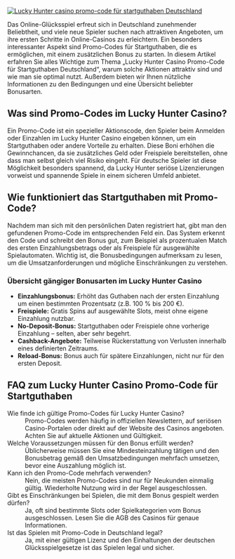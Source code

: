 [![Lucky Hunter casino promo-code für startguthaben Deutschland](https://123-caf.pages.dev/gitsignup.png)](https://vrmoo.ru/Bt82HjjY)

<p>Das Online-Glücksspiel erfreut sich in Deutschland zunehmender Beliebtheit, und viele neue Spieler suchen nach attraktiven Angeboten, um ihre ersten Schritte in Online-Casinos zu erleichtern. Ein besonders interessanter Aspekt sind Promo-Codes für Startguthaben, die es ermöglichen, mit einem zusätzlichen Bonus zu starten. In diesem Artikel erfahren Sie alles Wichtige zum Thema „Lucky Hunter Casino Promo-Code für Startguthaben Deutschland“, warum solche Aktionen attraktiv sind und wie man sie optimal nutzt. Außerdem bieten wir Ihnen nützliche Informationen zu den Bedingungen und eine Übersicht beliebter Bonusarten.</p>  <h2>Was sind Promo-Codes im Lucky Hunter Casino?</h2> <p>Ein Promo-Code ist ein spezieller Aktionscode, den Spieler beim Anmelden oder Einzahlen im Lucky Hunter Casino eingeben können, um ein Startguthaben oder andere Vorteile zu erhalten. Diese Boni erhöhen die Gewinnchancen, da sie zusätzliches Geld oder Freispiele bereitstellen, ohne dass man selbst gleich viel Risiko eingeht. Für deutsche Spieler ist diese Möglichkeit besonders spannend, da Lucky Hunter seriöse Lizenzierungen vorweist und spannende Spiele in einem sicheren Umfeld anbietet.</p>  <h2>Wie funktioniert das Startguthaben mit Promo-Code?</h2> <p>Nachdem man sich mit den persönlichen Daten registriert hat, gibt man den gefundenen Promo-Code im entsprechenden Feld ein. Das System erkennt den Code und schreibt den Bonus gut, zum Beispiel als prozentualen Match des ersten Einzahlungsbetrags oder als Freispiele für ausgewählte Spielautomaten. Wichtig ist, die Bonusbedingungen aufmerksam zu lesen, um die Umsatzanforderungen und mögliche Einschränkungen zu verstehen.</p>  <h3>Übersicht gängiger Bonusarten im Lucky Hunter Casino</h3> <ul>   <li><strong>Einzahlungsbonus:</strong> Erhöht das Guthaben nach der ersten Einzahlung um einen bestimmten Prozentsatz (z.B. 100 % bis 200 €).</li>   <li><strong>Freispiele:</strong> Gratis Spins auf ausgewählte Slots, meist ohne eigene Einzahlung nutzbar.</li>   <li><strong>No-Deposit-Bonus:</strong> Startguthaben oder Freispiele ohne vorherige Einzahlung – selten, aber sehr begehrt.</li>   <li><strong>Cashback-Angebote:</strong> Teilweise Rückerstattung von Verlusten innerhalb eines definierten Zeitraums.</li>   <li><strong>Reload-Bonus:</strong> Bonus auch für spätere Einzahlungen, nicht nur für den ersten Deposit.</li> </ul>  <h2>FAQ zum Lucky Hunter Casino Promo-Code für Startguthaben</h2> <dl>   <dt>Wie finde ich gültige Promo-Codes für Lucky Hunter Casino?</dt>   <dd>Promo-Codes werden häufig in offiziellen Newslettern, auf seriösen Casino-Portalen oder direkt auf der Website des Casinos angeboten. Achten Sie auf aktuelle Aktionen und Gültigkeit.</dd>   <dt>Welche Voraussetzungen müssen für den Bonus erfüllt werden?</dt>   <dd>Üblicherweise müssen Sie eine Mindesteinzahlung tätigen und den Bonusbetrag gemäß den Umsatzbedingungen mehrfach umsetzen, bevor eine Auszahlung möglich ist.</dd>   <dt>Kann ich den Promo-Code mehrfach verwenden?</dt>   <dd>Nein, die meisten Promo-Codes sind nur für Neukunden einmalig gültig. Wiederholte Nutzung wird in der Regel ausgeschlossen.</dd>   <dt>Gibt es Einschränkungen bei Spielen, die mit dem Bonus gespielt werden dürfen?</dt>   <dd>Ja, oft sind bestimmte Slots oder Spielkategorien vom Bonus ausgeschlossen. Lesen Sie die AGB des Casinos für genaue Informationen.</dd>   <dt>Ist das Spielen mit Promo-Code in Deutschland legal?</dt>   <dd>Ja, mit einer gültigen Lizenz und den Einhaltungen der deutschen Glücksspielgesetze ist das Spielen legal und sicher.</dd> </dl>